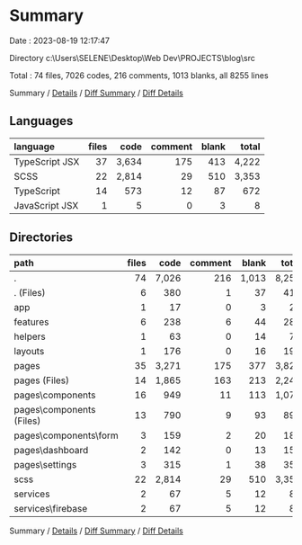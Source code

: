 # Summary

Date : 2023-08-19 12:17:47

Directory c:\\Users\\SELENE\\Desktop\\Web Dev\\PROJECTS\\blog\\src

Total : 74 files,  7026 codes, 216 comments, 1013 blanks, all 8255 lines

Summary / [Details](details.md) / [Diff Summary](diff.md) / [Diff Details](diff-details.md)

## Languages
| language | files | code | comment | blank | total |
| :--- | ---: | ---: | ---: | ---: | ---: |
| TypeScript JSX | 37 | 3,634 | 175 | 413 | 4,222 |
| SCSS | 22 | 2,814 | 29 | 510 | 3,353 |
| TypeScript | 14 | 573 | 12 | 87 | 672 |
| JavaScript JSX | 1 | 5 | 0 | 3 | 8 |

## Directories
| path | files | code | comment | blank | total |
| :--- | ---: | ---: | ---: | ---: | ---: |
| . | 74 | 7,026 | 216 | 1,013 | 8,255 |
| . (Files) | 6 | 380 | 1 | 37 | 418 |
| app | 1 | 17 | 0 | 3 | 20 |
| features | 6 | 238 | 6 | 44 | 288 |
| helpers | 1 | 63 | 0 | 14 | 77 |
| layouts | 1 | 176 | 0 | 16 | 192 |
| pages | 35 | 3,271 | 175 | 377 | 3,823 |
| pages (Files) | 14 | 1,865 | 163 | 213 | 2,241 |
| pages\\components | 16 | 949 | 11 | 113 | 1,073 |
| pages\\components (Files) | 13 | 790 | 9 | 93 | 892 |
| pages\\components\\form | 3 | 159 | 2 | 20 | 181 |
| pages\\dashboard | 2 | 142 | 0 | 13 | 155 |
| pages\\settings | 3 | 315 | 1 | 38 | 354 |
| scss | 22 | 2,814 | 29 | 510 | 3,353 |
| services | 2 | 67 | 5 | 12 | 84 |
| services\\firebase | 2 | 67 | 5 | 12 | 84 |

Summary / [Details](details.md) / [Diff Summary](diff.md) / [Diff Details](diff-details.md)